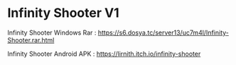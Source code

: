 # Infinity Shooter V1

Infinity Shooter Windows Rar : https://s6.dosya.tc/server13/uc7m4l/Infinity-Shooter.rar.html

Infinity Shooter Android APK : https://lirnith.itch.io/infinity-shooter
